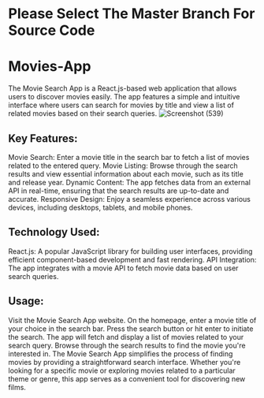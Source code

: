 # Please Select The Master Branch For Source Code

# Movies-App
The Movie Search App is a React.js-based web application that allows users to discover movies easily. The app features a simple and intuitive interface where users can search for movies by title and view a list of related movies based on their search queries.
![Screenshot (539)](https://github.com/Ans-Ishfaq/Movies-App/assets/84333937/64e157be-7b70-4ced-8a0e-66d9bb2afcc7)
## Key Features:
Movie Search: Enter a movie title in the search bar to fetch a list of movies related to the entered query.
Movie Listing: Browse through the search results and view essential information about each movie, such as its title and release year.
Dynamic Content: The app fetches data from an external API in real-time, ensuring that the search results are up-to-date and accurate.
Responsive Design: Enjoy a seamless experience across various devices, including desktops, tablets, and mobile phones.

## Technology Used:
React.js: A popular JavaScript library for building user interfaces, providing efficient component-based development and fast rendering.
API Integration: The app integrates with a movie API to fetch movie data based on user search queries.

## Usage:
Visit the Movie Search App website.
On the homepage, enter a movie title of your choice in the search bar.
Press the search button or hit enter to initiate the search.
The app will fetch and display a list of movies related to your search query.
Browse through the search results to find the movie you're interested in.
The Movie Search App simplifies the process of finding movies by providing a straightforward search interface. Whether you're looking for a specific movie or exploring movies related to a particular theme or genre, this app serves as a convenient tool for discovering new films.
